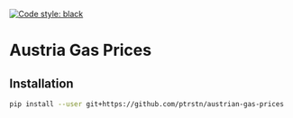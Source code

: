 [![Code style: black](https://img.shields.io/badge/code%20style-black-000000.svg)](https://github.com/psf/black)

# Austria Gas Prices

## Installation

```bash
pip install --user git+https://github.com/ptrstn/austrian-gas-prices
```

